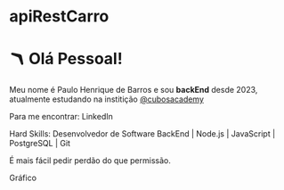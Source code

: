 # apiRestCarro

# :boomerang: Olá Pessoal!

Meu nome é Paulo Henrique de Barros e sou **backEnd** desde 2023, atualmente estudando na institição [@cubosacademy](http://cubos.academy/)

Para me encontrar:
LinkedIn 

Hard Skills:
Desenvolvedor de Software BackEnd | Node.js | JavaScript | PostgreSQL  | Git

É mais fácil pedir perdão do que permissão.

Gráfico 
